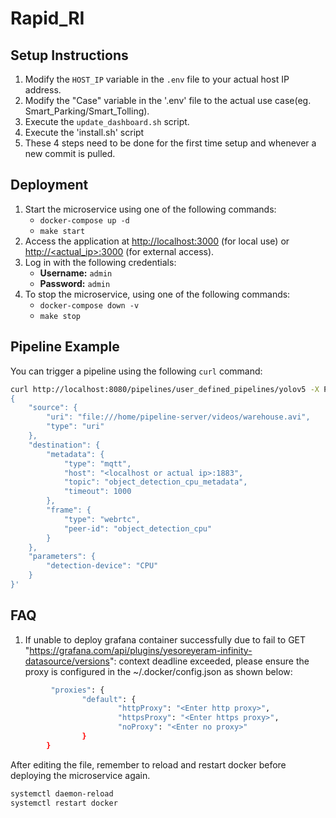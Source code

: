 # Rapid_RI
## Setup Instructions

1. Modify the `HOST_IP` variable in the `.env` file to your actual host IP address.
2. Modify the "Case" variable in the '.env' file to the actual use case(eg. Smart_Parking/Smart_Tolling).
3. Execute the `update_dashboard.sh` script.
4. Execute the 'install.sh' script
5. These 4 steps need to be done for the first time setup and whenever a new commit is pulled.

## Deployment

1. Start the microservice using one of the following commands:
   - `docker-compose up -d`
   - `make start`
2. Access the application at [http://localhost:3000](http://localhost:3000) (for local use) or [http://<actual_ip>:3000](http://<actual_ip>:3000) (for external access).
3. Log in with the following credentials:
   - **Username:** `admin`
   - **Password:** `admin`
4. To stop the microservice, using one of the following commands:
   - `docker-compose down -v`
   - `make stop`

## Pipeline Example

You can trigger a pipeline using the following `curl` command:

```bash
curl http://localhost:8080/pipelines/user_defined_pipelines/yolov5 -X POST -H 'Content-Type: application/json' -d ' 
{
    "source": {
        "uri": "file:///home/pipeline-server/videos/warehouse.avi", 
        "type": "uri"
    },
    "destination": {
        "metadata": {
            "type": "mqtt",
            "host": "<localhost or actual ip>:1883", 
            "topic": "object_detection_cpu_metadata",
            "timeout": 1000
        },
        "frame": {
            "type": "webrtc",
            "peer-id": "object_detection_cpu"
        }
    },
    "parameters": {
        "detection-device": "CPU"
    }
}'
```

## FAQ

1. If unable to deploy grafana container successfully due to fail to GET "https://grafana.com/api/plugins/yesoreyeram-infinity-datasource/versions": context deadline exceeded, please ensure the proxy is configured in the ~/.docker/config.json as shown below:

```bash
         "proxies": {
                "default": {
                        "httpProxy": "<Enter http proxy>",
                        "httpsProxy": "<Enter https proxy>",
                        "noProxy": "<Enter no proxy>"
                }
        }
```

After editing the file, remember to reload and restart docker before deploying the microservice again.

```bash
systemctl daemon-reload
systemctl restart docker
```


